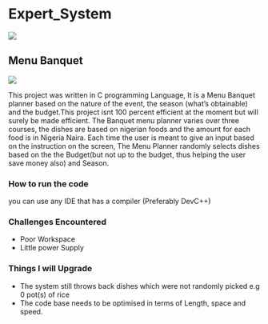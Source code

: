# Expert_System
![](https://miro.medium.com/v2/resize:fit:2694/1*7KOUq-ORxgMnkZxeOC8SYQ.jpeg)

## Menu Banquet
![](https://i2.wp.com/cateringbythefamily.com/wp-content/uploads/2019/09/Simple-Dinner-Buffet-Menu.jpg)

This project was written in C programming Language, It is a Menu Banquet planner based on the nature of the event, the season (what’s obtainable) and the budget.This project isnt 100 percent efficient at the moment but will surely be made efficient.
The Banquet menu planner varies over three courses, the dishes are based on nigerian foods and the amount for each food is in Nigeria Naira. 
Each time the user is meant to give an input based on the instruction on the screen, The Menu Planner randomly selects dishes based on the the Budget(but not up to the budget, thus helping the user save money also) and Season.

### How to run the code
you can use any IDE that has a compiler (Preferably DevC++)

### Challenges Encountered
- Poor Workspace
- Little power Supply

### Things I will Upgrade
- The system still throws back dishes which were not randomly picked e.g 0 pot(s) of rice
- The code base needs to be optimised in terms of Length, space and speed.
